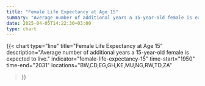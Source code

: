 ```yaml
---
title: "Female Life Expectancy at Age 15"
summary: "Average number of additional years a 15-year-old female is expected to live"
date: 2025-04-05T14:22:30+03:00
type: chart
---
```


{{< chart
    type="line"
    title="Female Life Expectancy at Age 15"
    description="Average number of additional years a 15-year-old female is expected to live."
    indicator="female-life-expectancy-15"
    time-start="1950"
    time-end="2031"
    locations="BW,CD,EG,GH,KE,MU,NG,RW,TD,ZA"
>}}

